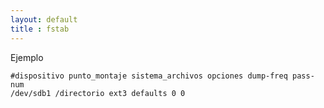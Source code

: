 ```yaml
---
layout: default
title : fstab
---
```

Ejemplo

    #dispositivo punto_montaje sistema_archivos opciones dump-freq pass-num
    /dev/sdb1 /directorio ext3 defaults 0 0

